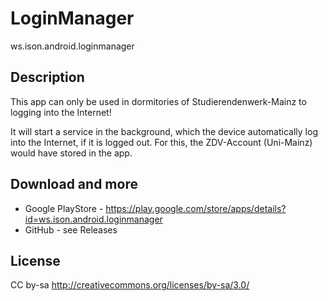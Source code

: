 LoginManager
===================
ws.ison.android.loginmanager


Description
-----------------

This app can only be used in dormitories of Studierendenwerk-Mainz to logging into the Internet!

It will start a service in the background, which the device automatically log into the Internet, if it is logged out. For this, the ZDV-Account (Uni-Mainz) would have stored in the app.

Download and more
-----------------
- Google PlayStore - https://play.google.com/store/apps/details?id=ws.ison.android.loginmanager
- GitHub - see Releases

License
-------
CC by-sa http://creativecommons.org/licenses/by-sa/3.0/
